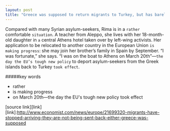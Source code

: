 ```yaml
---
layout: post
title: "Greece was supposed to return migrants to Turkey, but has barely started"
---
```


Compared with many Syrian asylum-seekers, Rima is in a `rather` comfortable `situation`. A teacher from Aleppo, she lives with her 18-month-old daughter in `a` central Athens hotel taken over by left-wing activists. Her application to be relocated to another country in the European Union `is making progress`: she may join her brother’s family in Spain by September. “I was fortunate,” she says. “I was on the boat to Athens on March 20th”—`the day the EU’s tough new policy` to deport asylum-seekers from the Greek islands back to Turkey `took effect`.

#####key words
- rather
- is making progress
- on March 20th—the day the EU's tough new policy took effect


[source link][link] 
[link]:http://www.economist.com/news/europe/21699320-migrants-have-stopped-arriving-they-are-not-being-sent-back-either-greece-was-supposed
